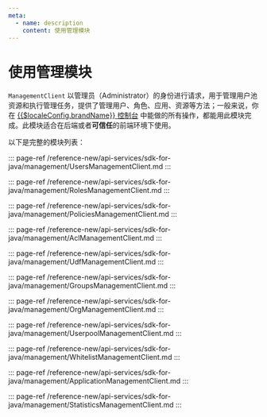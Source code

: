 ```yaml
---
meta:
  - name: description
    content: 使用管理模块
---
```


# 使用管理模块

<LastUpdated/>


`ManagementClient` 以管理员（Administrator）的身份进行请求，用于管理用户池资源和执行管理任务，提供了管理用户、角色、应用、资源等方法；一般来说，你在 [{{$localeConfig.brandName}} 控制台](https://console.authing.cn/console/userpool) 中能做的所有操作，都能用此模块完成。此模块适合在后端或者**可信任**的前端环境下使用。

以下是完整的模块列表：

::: page-ref /reference-new/api-services/sdk-for-java/management/UsersManagementClient.md
:::

::: page-ref /reference-new/api-services/sdk-for-java/management/RolesManagementClient.md
:::

::: page-ref /reference-new/api-services/sdk-for-java/management/PoliciesManagementClient.md
:::

::: page-ref /reference-new/api-services/sdk-for-java/management/AclManagementClient.md
:::

::: page-ref /reference-new/api-services/sdk-for-java/management/UdfManagementClient.md
:::

::: page-ref /reference-new/api-services/sdk-for-java/management/GroupsManagementClient.md
:::

::: page-ref /reference-new/api-services/sdk-for-java/management/OrgManagementClient.md
:::

::: page-ref /reference-new/api-services/sdk-for-java/management/UserpoolManagementClient.md
:::

::: page-ref /reference-new/api-services/sdk-for-java/management/WhitelistManagementClient.md
:::

::: page-ref /reference-new/api-services/sdk-for-java/management/ApplicationManagementClient.md
:::

::: page-ref /reference-new/api-services/sdk-for-java/management/StatisticsManagementClient.md
:::
